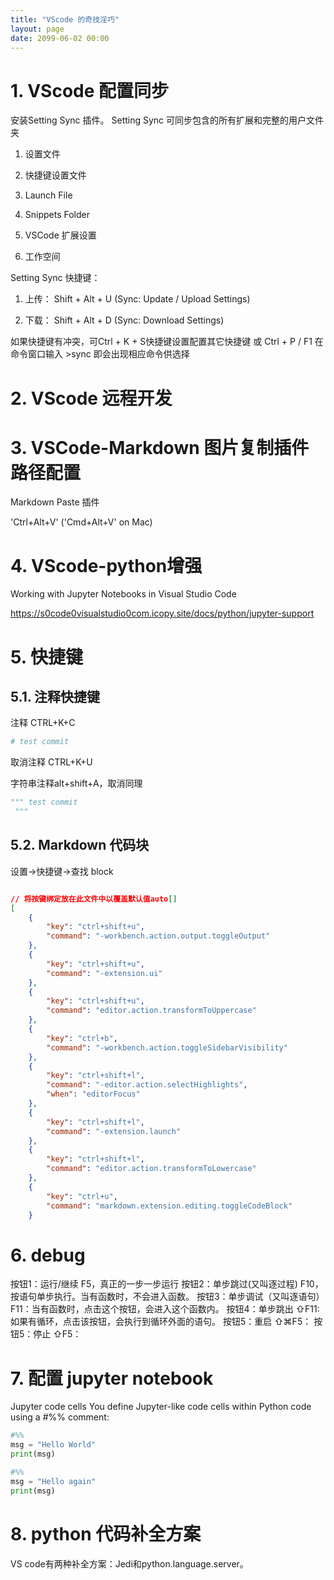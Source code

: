 ```yaml
---
title: "VScode 的奇技淫巧"
layout: page
date: 2099-06-02 00:00
---
```


# 1. VScode 配置同步

安装Setting Sync 插件。
Setting Sync 可同步包含的所有扩展和完整的用户文件夹

1) 设置文件

2) 快捷键设置文件

3) Launch File

4) Snippets Folder

5) VSCode 扩展设置

6) 工作空间
 

Setting Sync 快捷键：

1) 上传： Shift + Alt + U (Sync: Update / Upload Settings)

2) 下载： Shift + Alt + D (Sync: Download  Settings)

 如果快捷键有冲突，可Ctrl + K + S快捷键设置配置其它快捷键 或 Ctrl + P / F1 在命令窗口输入 >sync 即会出现相应命令供选择




# 2. VScode 远程开发


# 3. VSCode-Markdown 图片复制插件路径配置
Markdown Paste 插件

'Ctrl+Alt+V' ('Cmd+Alt+V' on Mac)

# 4. VScode-python增强

Working with Jupyter Notebooks in Visual Studio Code

https://s0code0visualstudio0com.icopy.site/docs/python/jupyter-support

# 5. 快捷键



## 5.1. 注释快捷键

注释 CTRL+K+C

```python
# test commit 
```
取消注释 CTRL+K+U

字符串注释alt+shift+A，取消同理
```python
""" test commit 
 """
```





## 5.2. Markdown 代码块

设置->快捷键->查找 block


```json

// 将按键绑定放在此文件中以覆盖默认值auto[]
[
    {
        "key": "ctrl+shift+u",
        "command": "-workbench.action.output.toggleOutput"
    },
    {
        "key": "ctrl+shift+u",
        "command": "-extension.ui"
    },
    {
        "key": "ctrl+shift+u",
        "command": "editor.action.transformToUppercase"
    },
    {
        "key": "ctrl+b",
        "command": "-workbench.action.toggleSidebarVisibility"
    },
    {
        "key": "ctrl+shift+l",
        "command": "-editor.action.selectHighlights",
        "when": "editorFocus"
    },
    {
        "key": "ctrl+shift+l",
        "command": "-extension.launch"
    },
    {
        "key": "ctrl+shift+l",
        "command": "editor.action.transformToLowercase"
    },
    {
        "key": "ctrl+u",
        "command": "markdown.extension.editing.toggleCodeBlock"
    }

```

# 6. debug


按钮1：运行/继续 F5，真正的一步一步运行
按钮2：单步跳过(又叫逐过程) F10，按语句单步执行。当有函数时，不会进入函数。
按钮3：单步调试（又叫逐语句） F11：当有函数时，点击这个按钮，会进入这个函数内。
按钮4：单步跳出 ⇧F11:如果有循环，点击该按钮，会执行到循环外面的语句。
按钮5：重启 ⇧⌘F5：
按钮5：停止 ⇧F5：

# 7. 配置 jupyter notebook

Jupyter code cells
You define Jupyter-like code cells within Python code using a #%% comment:
```python
#%%
msg = "Hello World"
print(msg)

#%%
msg = "Hello again"
print(msg)
```

# 8. python 代码补全方案


VS code有两种补全方案：Jedi和python.language.server。